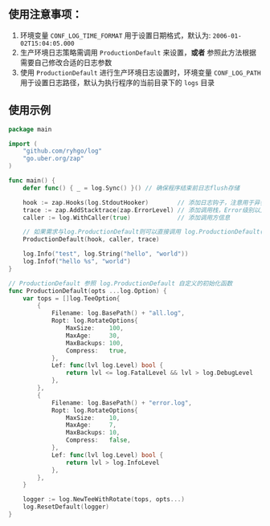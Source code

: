 ## 使用注意事项：

1. 环境变量 `CONF_LOG_TIME_FORMAT` 用于设置日期格式，默认为: `2006-01-02T15:04:05.000`
2. 生产环境日志策略需调用 `ProductionDefault` 来设置，**或者** 参照此方法根据需要自己修改合适的日志参数
3. 使用 `ProductionDefault` 进行生产环境日志设置时，环境变量 `CONF_LOG_PATH` 用于设置日志路径，默认为执行程序的当前目录下的 `logs` 目录

## 使用示例

```go
package main

import (
	"github.com/ryhgo/log"
	"go.uber.org/zap"
)

func main() {
	defer func() { _ = log.Sync() }() // 确保程序结束前日志flush存储

	hook := zap.Hooks(log.StdoutHooker)        // 添加日志钩子，注意用于异步存储日志到ElasticSearch等日志存储库，需自定义，此处仅为示例
	trace := zap.AddStacktrace(zap.ErrorLevel) // 添加调用栈，Error级别以上会打印
	caller := log.WithCaller(true)             // 添加调用方信息

	// 如果需求与log.ProductionDefault则可以直接调用 log.ProductionDefault(hook, caller, trace) 无需自定义ProductionDefault函数
	ProductionDefault(hook, caller, trace)

	log.Info("test", log.String("hello", "world"))
	log.Infof("hello %s", "world")
}

// ProductionDefault 参照 log.ProductionDefault 自定义的初始化函数
func ProductionDefault(opts ...log.Option) {
	var tops = []log.TeeOption{
		{
			Filename: log.BasePath() + "all.log",
			Ropt: log.RotateOptions{
				MaxSize:    100,
				MaxAge:     30,
				MaxBackups: 100,
				Compress:   true,
			},
			Lef: func(lvl log.Level) bool {
				return lvl <= log.FatalLevel && lvl > log.DebugLevel
			},
		},
		{
			Filename: log.BasePath() + "error.log",
			Ropt: log.RotateOptions{
				MaxSize:    10,
				MaxAge:     7,
				MaxBackups: 10,
				Compress:   false,
			},
			Lef: func(lvl log.Level) bool {
				return lvl > log.InfoLevel
			},
		},
	}

	logger := log.NewTeeWithRotate(tops, opts...)
	log.ResetDefault(logger)
}
```